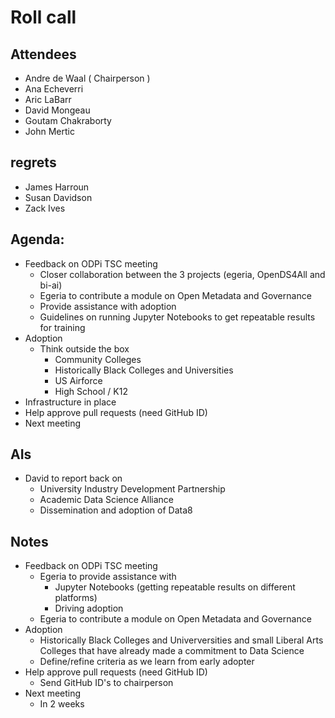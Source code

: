 # Roll call
## Attendees

- Andre de Waal ( Chairperson )
- Ana Echeverri
- Aric LaBarr
- David Mongeau
- Goutam Chakraborty
- John Mertic

## regrets

- James Harroun
- Susan Davidson 
- Zack Ives

## Agenda:

- Feedback on ODPi TSC meeting
  - Closer collaboration between the 3 projects (egeria, OpenDS4All and bi-ai)
  - Egeria to contribute a module on Open Metadata and Governance
  - Provide assistance with adoption
  - Guidelines on running Jupyter Notebooks to get repeatable results for training
- Adoption
  - Think outside the box
    - Community Colleges
    - Historically Black Colleges and Universities
    - US Airforce
    - High School / K12
- Infrastructure in place
- Help approve pull requests (need GitHub ID)
- Next meeting

## AIs

- David to report back on
  - University Industry Development Partnership
  - Academic Data Science Alliance
  - Dissemination and adoption of Data8

## Notes

- Feedback on ODPi TSC meeting
  - Egeria to provide assistance with
    - Jupyter Notebooks (getting repeatable results on different platforms)
    - Driving adoption
  - Egeria to contribute a module on Open Metadata and Governance
- Adoption
  - Historically Black Colleges and Univerversities and small Liberal Arts Colleges that have already made a commitment to Data Science
  - Define/refine criteria as we learn from early adopter
- Help approve pull requests (need GitHub ID)
  - Send GitHub ID's to chairperson
- Next meeting
  - In 2 weeks
